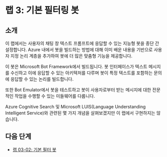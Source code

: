 ﻿# 랩 3: 기본 필터링 봇

## 소개

이 랩에서는 사용자의 채팅 창 텍스트 프롬프트에 응답할 수 있는 지능형 봇을 종단 간 설정합니다. Azure 내에서 봇을 빌드하는 방법에 대해 이미 배운 내용을 기반으로 사용자 지정 논리 계층을 추가하여 봇에 더 많은 맞춤형 기능을 제공합니다.

이 봇은 Microsoft Bot Framework에서 빌드됩니다. 봇 인터페이스가 텍스트 메시지를 수신하고 이에 응답할 수 있는 아키텍처를 다루며 봇이 특정 텍스트를 포함하는 문의에 응답할 수 있는 논리를 빌드합니다.

또한 Bot Emulator에서 봇을 테스트하고 봇이 사용자로부터 받는 메시지에 대한 전문적인 작업을 수행할 수 있는 미들웨어를 다룹니다.

Azure Cognitive Search 및 Microsoft LUIS(Language Understanding Intelligent Service)와 관련된 몇 가지 개념을 살펴보겠지만 이 랩에서 구현하지는 않습니다.

## 다음 단계

- [랩 03-02: 기본 필터 봇](../Lab3-Basic_Filter_Bot/02-Basic_Filter_Bot.md)